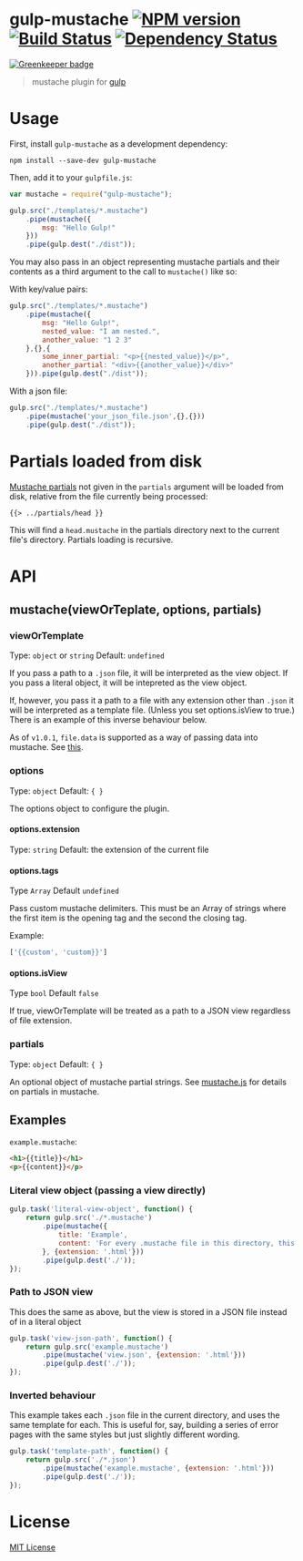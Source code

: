 # gulp-mustache [![NPM version][npm-image]][npm-url] [![Build Status][travis-image]][travis-url] [![Dependency Status][depstat-image]][depstat-url]

[![Greenkeeper badge](https://badges.greenkeeper.io/rogeriopvl/gulp-mustache.svg)](https://greenkeeper.io/)

> mustache plugin for [gulp](https://github.com/wearefractal/gulp)

# Usage

First, install `gulp-mustache` as a development dependency:

```shell
npm install --save-dev gulp-mustache
```

Then, add it to your `gulpfile.js`:

```javascript
var mustache = require("gulp-mustache");

gulp.src("./templates/*.mustache")
	.pipe(mustache({
		msg: "Hello Gulp!"
	}))
	.pipe(gulp.dest("./dist"));
```

You may also pass in an object representing mustache partials and their contents
as a third argument to the call to `mustache()` like so:

With key/value pairs:

```javascript
gulp.src("./templates/*.mustache")
	.pipe(mustache({
		msg: "Hello Gulp!",
		nested_value: "I am nested.",
		another_value: "1 2 3"
	},{},{
		some_inner_partial: "<p>{{nested_value}}</p>",
		another_partial: "<div>{{another_value}}</div>"
	})).pipe(gulp.dest("./dist"));
```
With a json file:

```javascript
gulp.src("./templates/*.mustache")
	.pipe(mustache('your_json_file.json',{},{}))
	.pipe(gulp.dest("./dist"));
```

# Partials loaded from disk

[Mustache partials](https://mustache.github.io/mustache.5.html#Partials) not given in the `partials` argument will be loaded from disk, relative from the file currently being processed:

```
{{> ../partials/head }}
```

This will find a `head.mustache` in the partials directory next to the current file's directory. Partials loading is recursive.

# API

## mustache(viewOrTeplate, options, partials)

### viewOrTemplate
Type: `object` or `string`
Default: `undefined`

If you pass a path to a `.json` file, it will be interpreted as the view object. If you pass a literal object, it will be intepreted as the view object.

If, however, you pass it a path to a file with any extension other than `.json` it will be interpreted as a template file. (Unless you set options.isView to true.) There is an example of this inverse behaviour below.

As of `v1.0.1`, `file.data` is supported as a way of passing data into mustache. See [this](https://github.com/colynb/gulp-data#note-to-gulp-plugin-authors).

### options
Type: `object`
Default: `{ }`

The options object to configure the plugin.

#### options.extension
Type: `string`
Default: the extension of the current file

#### options.tags
Type `Array`
Default `undefined`

Pass custom mustache delimiters. This must be an Array of strings where the first item is the opening tag and the second the closing tag.

Example:

```javascript
['{{custom', 'custom}}']
```

#### options.isView
Type `bool`
Default `false`

If true, viewOrTemplate will be treated as a path to a JSON view regardless of file extension.

### partials
Type: `object`
Default: `{ }`

An optional object of mustache partial strings. See [mustache.js](https://github.com/janl/mustache.js/) for details on partials in mustache.

## Examples

`example.mustache`:
```html
<h1>{{title}}</h1>
<p>{{content}}</p>
```

### Literal view object (passing a view directly)
```js
gulp.task('literal-view-object', function() {
	return gulp.src('./*.mustache')
		.pipe(mustache({
			title: 'Example',
			content: 'For every .mustache file in this directory, this will output a mirroring .html file using this view object.'
		}, {extension: '.html'}))
		.pipe(gulp.dest('./'));
});
```

### Path to JSON view
This does the same as above, but the view is stored in a JSON file instead of in a literal object
```js
gulp.task('view-json-path', function() {
	return gulp.src('example.mustache')
		.pipe(mustache('view.json', {extension: '.html'}))
		.pipe(gulp.dest('./'));
});
```

### Inverted behaviour
This example takes each `.json` file in the current directory, and uses the same template for each. This is useful for, say, building a series of error pages with the same styles but just slightly different wording.
```js
gulp.task('template-path', function() {
	return gulp.src('./*.json')
		.pipe(mustache('example.mustache', {extension: '.html'}))
		.pipe(gulp.dest('./'));
});
```

# License

[MIT License](http://en.wikipedia.org/wiki/MIT_License)

[npm-url]: https://npmjs.org/package/gulp-mustache
[npm-image]: https://badge.fury.io/js/gulp-mustache.png

[travis-url]: http://travis-ci.org/rogeriopvl/gulp-mustache
[travis-image]: https://secure.travis-ci.org/rogeriopvl/gulp-mustache.png?branch=master

[depstat-url]: https://david-dm.org/rogeriopvl/gulp-mustache
[depstat-image]: https://david-dm.org/rogeriopvl/gulp-mustache.png
